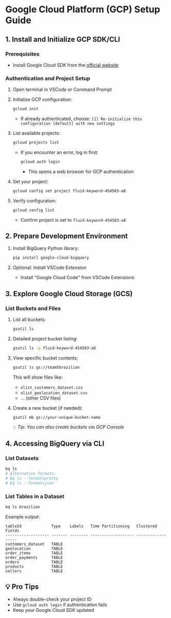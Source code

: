 # Google Cloud Platform (GCP) Setup Guide

## 1. Install and Initialize GCP SDK/CLI

### Prerequisites
- Install Google Cloud SDK from the [official website](https://cloud.google.com/sdk/docs/install)

### Authentication and Project Setup

1. Open terminal in VSCode or Command Prompt

2. Initialize GCP configuration:
   ```bash
   gcloud init
   ```
   - If already authenticated, choose: 
     `[1] Re-initialize this configuration [default] with new settings`

3. List available projects:
   ```bash
   gcloud projects list
   ```
   - If you encounter an error, log in first:
     ```bash
     gcloud auth login
     ```
     - This opens a web browser for GCP authentication

4. Set your project:
   ```bash
   gcloud config set project fluid-keyword-454503-a8
   ```

5. Verify configuration:
   ```bash
   gcloud config list
   ```
   - Confirm project is set to `fluid-keyword-454503-a8`

## 2. Prepare Development Environment

1. Install BigQuery Python library:
   ```bash
   pip install google-cloud-bigquery
   ```

2. Optional: Install VSCode Extension
   - Install "Google Cloud Code" from VSCode Extensions

## 3. Explore Google Cloud Storage (GCS)

### List Buckets and Files

1. List all buckets:
   ```bash
   gsutil ls
   ```

2. Detailed project bucket listing:
   ```bash
   gsutil ls -p fluid-keyword-454503-a8
   ```

3. View specific bucket contents:
   ```bash
   gsutil ls gs://team5brazilian
   ```
   This will show files like:
   - `olist_customers_dataset.csv`
   - `olist_geolocation_dataset.csv`
   - ... (other CSV files)

4. Create a new bucket (if needed):
   ```bash
   gsutil mb gs://your-unique-bucket-name
   ```
   💡 *Tip: You can also create buckets via GCP Console*

## 4. Accessing BigQuery via CLI

### List Datasets
```bash
bq ls
# Alternative formats:
# bq ls --format=pretty
# bq ls --format=json
```

### List Tables in a Dataset
```bash
bq ls brazilian
```

Example output:
```
tableId             Type    Labels   Time Partitioning   Clustered Fields  
------------------- ------- -------- ------------------- ------------------
customers_dataset   TABLE
geolocation         TABLE
order_items         TABLE
order_payments      TABLE
orders              TABLE
products            TABLE
sellers             TABLE
```

## 💡 Pro Tips
- Always double-check your project ID
- Use `gcloud auth login` if authentication fails
- Keep your Google Cloud SDK updated
